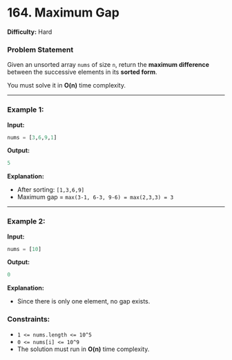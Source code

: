 
# **164. Maximum Gap**  

**Difficulty:** Hard  

### **Problem Statement**  
Given an unsorted array `nums` of size `n`, return the **maximum difference** between the successive elements in its **sorted form**.  

You must solve it in **O(n)** time complexity.  

---

### **Example 1:**  
**Input:**  
```python
nums = [3,6,9,1]
```  
**Output:**  
```python
5
```  
**Explanation:**  
- After sorting: `[1,3,6,9]`  
- Maximum gap = `max(3-1, 6-3, 9-6) = max(2,3,3) = 3`  

---

### **Example 2:**  
**Input:**  
```python
nums = [10]
```  
**Output:**  
```python
0
```  
**Explanation:**  
- Since there is only one element, no gap exists.  



### **Constraints:**  
- `1 <= nums.length <= 10^5`  
- `0 <= nums[i] <= 10^9`  
- The solution must run in **O(n)** time complexity.  

